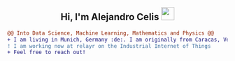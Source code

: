 <h2 align="center">Hi, I'm Alejandro Celis  <img src="https://user-images.githubusercontent.com/39955420/147578264-bae0526c-028a-49d2-8af8-d08bb4edbd2a.gif" height="30" width="30"></h2>

```diff
@@ Into Data Science, Machine Learning, Mathematics and Physics @@
+ I am living in Munich, Germany :de:. I am originally from Caracas, Venezuela :venezuela:.
! I am working now at relayr on the Industrial Internet of Things
+ Feel free to reach out!
```


